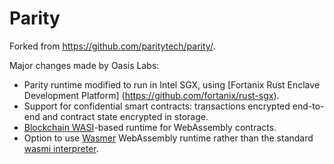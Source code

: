 # Parity

Forked from https://github.com/paritytech/parity/.

Major changes made by Oasis Labs:
* Parity runtime modified to run in Intel SGX, using [Fortanix Rust Enclave Development Platform] (https://github.com/fortanix/rust-sgx).
* Support for confidential smart contracts: transactions encrypted end-to-end and contract state encrypted in storage.
* [Blockchain WASI](https://github.com/oasislabs/rfcs/pull/1)-based runtime for WebAssembly contracts.
* Option to use [Wasmer](https://github.com/wasmerio/wasmer) WebAssembly runtime rather than the standard [wasmi interpreter](https://github.com/oasislabs/wasmi).

